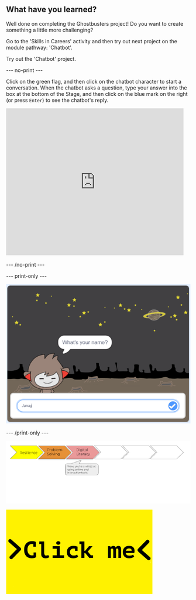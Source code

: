 ## What have you learned?

Well done on completing the Ghostbusters project! Do you want to create something a little more challenging?

Go to the 'Skills in Careers' activity and then try out next project on the module pathway: 'Chatbot'.

Try out the 'Chatbot' project.

--- no-print ---

Click on the green flag, and then click on the chatbot character to start a conversation. When the chatbot asks a question, type your answer into the box at the bottom of the Stage, and then click on the blue mark on the right (or press `Enter`) to see the chatbot's reply.

<div class="scratch-preview">
  <iframe allowtransparency="true" width="485" height="402" src="https://scratch.mit.edu/projects/embed/248864190/?autostart=false" 
  frameborder="0" scrolling="no"></iframe>
</div>

--- /no-print ---

--- print-only ---

![complete project](images/chatbot-preview.png)

--- /print-only ---

![progress bar](images/s1-3.png)

<a href="https://codeclub.org/en/scratch1">
<img src="images/Clickme.png">
